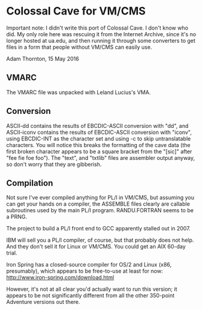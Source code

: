 # Colossal Cave for VM/CMS

Important note: I didn't write this port of Colossal Cave.  I don't know
who did.  My only role here was rescuing it from the Internet Archive,
since it's no longer hosted at ua.edu, and then running it through some
converters to get files in a form that people without VM/CMS can easily
use.

Adam Thornton, 15 May 2016

## VMARC

The VMARC file was unpacked with Leland Lucius's VMA.

## Conversion

ASCII-dd contains the results of EBCDIC-ASCII conversion with "dd", and
ASCII-iconv contains the results of EBCDIC-ASCII conversion with
"iconv", using EBCDIC-INT as the character set and using -c to skip
untranslatable characters.  You will notice this breaks the formatting
of the cave data (the first broken character appears to be a square
bracket from the "[sic]" after "fee fie foe foo").  The "text", and
"txtlib" files are assembler output anyway, so don't worry that they are
gibberish.

## Compilation

Not sure I've ever compiled anything for PL/I in VM/CMS, but assuming
you can get your hands on a compiler, the ASSEMBLE files clearly are
callable subroutines used by the main PL/I program.  RANDU.FORTRAN seems
to be a PRNG.

The project to build a PL/I front end to GCC apparently stalled out in
2007.

IBM will sell you a PL/I compiler, of course, but that probably does not
help.  And they don't sell it for Linux or VM/CMS.  You could get an AIX
60-day trial.

Iron Spring has a closed-source compiler for OS/2 and Linux (x86,
presumably), which appears to be free-to-use at least for now:
http://www.iron-spring.com/download.html

However, it's not at all clear you'd actually want to run this version;
it appears to be not significantly different from all the other
350-point Adventure versions out there.
